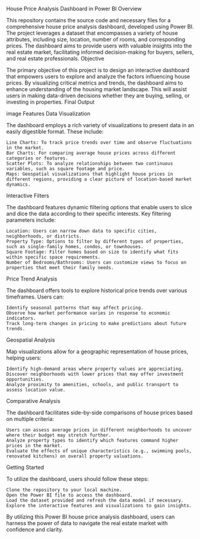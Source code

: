 House Price Analysis Dashboard in Power BI
 Overview

This repository contains the source code and necessary files for a comprehensive house price analysis dashboard, developed using Power BI. The project leverages a dataset that encompasses a variety of house attributes, including size, location, number of rooms, and corresponding prices. The dashboard aims to provide users with valuable insights into the real estate market, facilitating informed decision-making for buyers, sellers, and real estate professionals.
 Objective

The primary objective of this project is to design an interactive dashboard that empowers users to explore and analyze the factors influencing house prices. By visualizing critical metrics and trends, the dashboard aims to enhance understanding of the housing market landscape. This will assist users in making data-driven decisions whether they are buying, selling, or investing in properties.
 Final Output

image
 Features
 Data Visualization

The dashboard employs a rich variety of visualizations to present data in an easily digestible format. These include:

    Line Charts: To track price trends over time and observe fluctuations in the market.
    Bar Charts: For comparing average house prices across different categories or features.
    Scatter Plots: To analyze relationships between two continuous variables, such as square footage and price.
    Maps: Geospatial visualizations that highlight house prices in different regions, providing a clear picture of location-based market dynamics.

 Interactive Filters

The dashboard features dynamic filtering options that enable users to slice and dice the data according to their specific interests. Key filtering parameters include:

    Location: Users can narrow down data to specific cities, neighborhoods, or districts.
    Property Type: Options to filter by different types of properties, such as single-family homes, condos, or townhouses.
    Square Footage: Filter homes based on size to identify what fits within specific space requirements.
    Number of Bedrooms/Bathrooms: Users can customize views to focus on properties that meet their family needs.

 Price Trend Analysis

The dashboard offers tools to explore historical price trends over various timeframes. Users can:

    Identify seasonal patterns that may affect pricing.
    Observe how market performance varies in response to economic indicators.
    Track long-term changes in pricing to make predictions about future trends.

 Geospatial Analysis

Map visualizations allow for a geographic representation of house prices, helping users:

    Identify high-demand areas where property values are appreciating.
    Discover neighborhoods with lower prices that may offer investment opportunities.
    Analyze proximity to amenities, schools, and public transport to assess location value.

 Comparative Analysis

The dashboard facilitates side-by-side comparisons of house prices based on multiple criteria:

    Users can assess average prices in different neighborhoods to uncover where their budget may stretch further.
    Analyze property types to identify which features command higher prices in the market.
    Evaluate the effects of unique characteristics (e.g., swimming pools, renovated kitchens) on overall property valuations.

 Getting Started

To utilize the dashboard, users should follow these steps:

    Clone the repository to your local machine.
    Open the Power BI file to access the dashboard.
    Load the dataset provided and refresh the data model if necessary.
    Explore the interactive features and visualizations to gain insights.

By utilizing this Power BI house price analysis dashboard, users can harness the power of data to navigate the real estate market with confidence and clarity.

